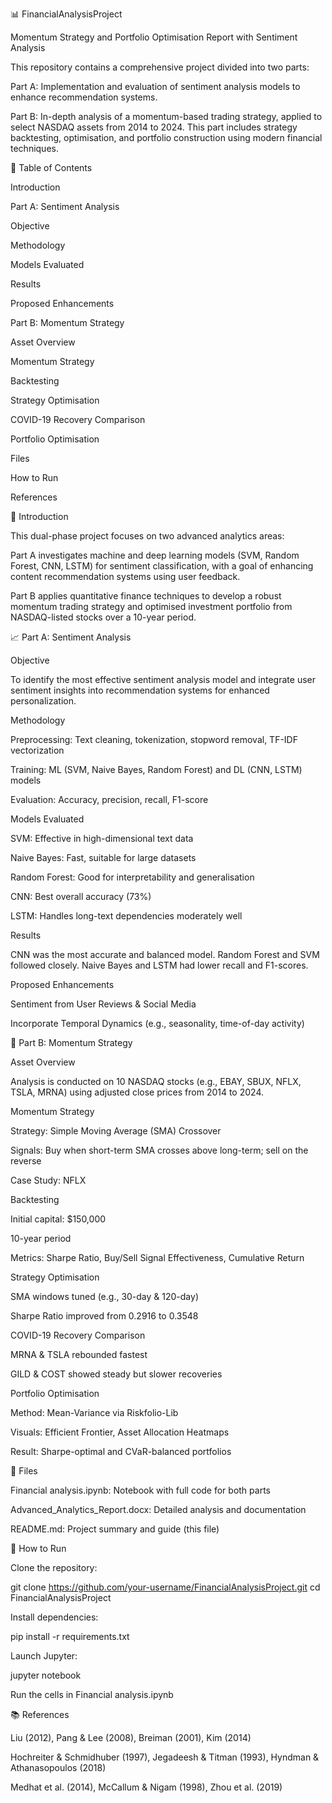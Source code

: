 📊 FinancialAnalysisProject

Momentum Strategy and Portfolio Optimisation Report with Sentiment Analysis

This repository contains a comprehensive project divided into two parts:

Part A: Implementation and evaluation of sentiment analysis models to enhance recommendation systems.

Part B: In-depth analysis of a momentum-based trading strategy, applied to select NASDAQ assets from 2014 to 2024. This part includes strategy backtesting, optimisation, and portfolio construction using modern financial techniques.

📅 Table of Contents

Introduction

Part A: Sentiment Analysis

Objective

Methodology

Models Evaluated

Results

Proposed Enhancements

Part B: Momentum Strategy

Asset Overview

Momentum Strategy

Backtesting

Strategy Optimisation

COVID-19 Recovery Comparison

Portfolio Optimisation

Files

How to Run

References

📖 Introduction

This dual-phase project focuses on two advanced analytics areas:

Part A investigates machine and deep learning models (SVM, Random Forest, CNN, LSTM) for sentiment classification, with a goal of enhancing content recommendation systems using user feedback.

Part B applies quantitative finance techniques to develop a robust momentum trading strategy and optimised investment portfolio from NASDAQ-listed stocks over a 10-year period.

📈 Part A: Sentiment Analysis

Objective

To identify the most effective sentiment analysis model and integrate user sentiment insights into recommendation systems for enhanced personalization.

Methodology

Preprocessing: Text cleaning, tokenization, stopword removal, TF-IDF vectorization

Training: ML (SVM, Naive Bayes, Random Forest) and DL (CNN, LSTM) models

Evaluation: Accuracy, precision, recall, F1-score

Models Evaluated

SVM: Effective in high-dimensional text data

Naive Bayes: Fast, suitable for large datasets

Random Forest: Good for interpretability and generalisation

CNN: Best overall accuracy (73%)

LSTM: Handles long-text dependencies moderately well

Results

CNN was the most accurate and balanced model. Random Forest and SVM followed closely. Naive Bayes and LSTM had lower recall and F1-scores.

Proposed Enhancements

Sentiment from User Reviews & Social Media

Incorporate Temporal Dynamics (e.g., seasonality, time-of-day activity)

📁 Part B: Momentum Strategy

Asset Overview

Analysis is conducted on 10 NASDAQ stocks (e.g., EBAY, SBUX, NFLX, TSLA, MRNA) using adjusted close prices from 2014 to 2024.

Momentum Strategy

Strategy: Simple Moving Average (SMA) Crossover

Signals: Buy when short-term SMA crosses above long-term; sell on the reverse

Case Study: NFLX

Backtesting

Initial capital: $150,000

10-year period

Metrics: Sharpe Ratio, Buy/Sell Signal Effectiveness, Cumulative Return

Strategy Optimisation

SMA windows tuned (e.g., 30-day & 120-day)

Sharpe Ratio improved from 0.2916 to 0.3548

COVID-19 Recovery Comparison

MRNA & TSLA rebounded fastest

GILD & COST showed steady but slower recoveries

Portfolio Optimisation

Method: Mean-Variance via Riskfolio-Lib

Visuals: Efficient Frontier, Asset Allocation Heatmaps

Result: Sharpe-optimal and CVaR-balanced portfolios

📂 Files

Financial analysis.ipynb: Notebook with full code for both parts

Advanced_Analytics_Report.docx: Detailed analysis and documentation

README.md: Project summary and guide (this file)

🚀 How to Run

Clone the repository:

git clone https://github.com/your-username/FinancialAnalysisProject.git
cd FinancialAnalysisProject

Install dependencies:

pip install -r requirements.txt

Launch Jupyter:

jupyter notebook

Run the cells in Financial analysis.ipynb

📚 References

Liu (2012), Pang & Lee (2008), Breiman (2001), Kim (2014)

Hochreiter & Schmidhuber (1997), Jegadeesh & Titman (1993), Hyndman & Athanasopoulos (2018)

Medhat et al. (2014), McCallum & Nigam (1998), Zhou et al. (2019)

